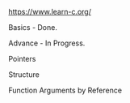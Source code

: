 https://www.learn-c.org/

Basics - Done.

Advance - In Progress.

Pointers

Structure

Function Arguments by Reference

